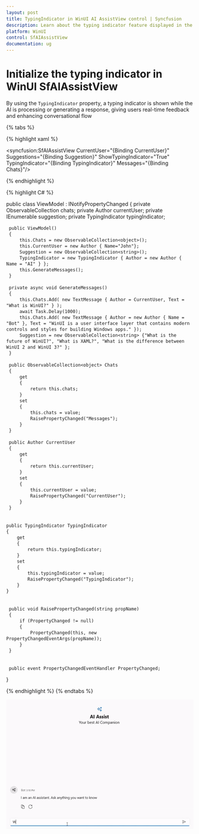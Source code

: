 ```yaml
---
layout: post
title: TypingIndicator in WinUI AI AssistView control | Syncfusion
description: Learn about the typing indicator feature displayed in the AI AssistView control while the AI processes or generates a response.
platform: WinUI
control: SfAIAssistView
documentation: ug
---
```


# Initialize the typing indicator in WinUI SfAIAssistView

By using the `TypingIndicator` property, a typing indicator is shown while the AI is processing or generating a response, giving users real-time feedback and enhancing conversational flow

{% tabs %}

{% highlight xaml %}

<Page
    x:Class="GettingStarted.MainPage"
    xmlns="http://schemas.microsoft.com/winfx/2006/xaml/presentation"
    xmlns:x="http://schemas.microsoft.com/winfx/2006/xaml"
    xmlns:local="using:GettingStarted"
    xmlns:d="http://schemas.microsoft.com/expression/blend/2008"
    xmlns:mc="http://schemas.openxmlformats.org/markup-compatibility/2006"
    xmlns:syncfusion="using:Syncfusion.UI.Xaml.Core"
    mc:Ignorable="d"
    Background="{ThemeResource ApplicationPageBackgroundThemeBrush}">
    <Grid>
      <syncfusion:SfAIAssistView   CurrentUser="{Binding CurrentUser}"
                                   Suggestions="{Binding Suggestion}"
                                   ShowTypingIndicator="True"
                                   TypingIndicator="{Binding TypingIndicator}"
                                   Messages="{Binding Chats}"/>
    </Grid>
</Page>

{% endhighlight %} 

{% highlight C# %}

 public class ViewModel : INotifyPropertyChanged
 {
     private ObservableCollection<object> chats;
     private Author currentUser;
     private IEnumerable<string> suggestion;
     private TypingIndicator typingIndicator;

     public ViewModel()
     {
         this.Chats = new ObservableCollection<object>();          
         this.CurrentUser = new Author { Name="John"};
         Suggestion = new ObservableCollection<string>();
         TypingIndicator = new TypingIndicator { Author = new Author { Name = "AI" } };
         this.GenerateMessages();
     }

     private async void GenerateMessages()
     {
         this.Chats.Add( new TextMessage { Author = CurrentUser, Text = "What is WinUI?" } );        
         await Task.Delay(1000);
         this.Chats.Add( new TextMessage { Author = new Author { Name = "Bot" }, Text = "WinUI is a user interface layer that contains modern controls and styles for building Windows apps." });
         Suggestion = new ObservableCollection<string> {"What is the future of WinUI?", "What is XAML?", "What is the difference between WinUI 2 and WinUI 3?" };
     }

     public ObservableCollection<object> Chats
     {
         get
         {
             return this.chats;
         }
         set
         {
             this.chats = value;
             RaisePropertyChanged("Messages");
         }
     }

     public Author CurrentUser
     {
         get
         {
             return this.currentUser;
         }
         set
         {
             this.currentUser = value;
             RaisePropertyChanged("CurrentUser");
         }
     }

      
    public TypingIndicator TypingIndicator
    {
        get
        {
            return this.typingIndicator;
        }
        set
        {
            this.typingIndicator = value;
            RaisePropertyChanged("TypingIndicator");
        }
    }


     public void RaisePropertyChanged(string propName)
     {
         if (PropertyChanged != null)
         {
             PropertyChanged(this, new PropertyChangedEventArgs(propName));
         }
     }


     public event PropertyChangedEventHandler PropertyChanged;
  }

{% endhighlight %}
{% endtabs %}

![Suggestion feature in WinUI SfAIAssistView control](aiassistview_images/winui_aiassistview_typingindicator.gif)